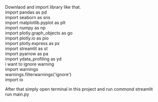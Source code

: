 Downlaod and import library like that.<br>
import pandas as pd<br>
import seaborn as sns<br>
import matplotlib.pyplot as plt<br>
import numpy as np<br>
import plotly.graph_objects as go<br>
import plotly.io as pio<br>
import plotly.express as px<br>
import streamlit as st<br>
import pyarrow as pa<br>
import ydata_profiling as yd<br>
i want to ignore warning<br>
import warnings<br>
warnings.filterwarnings('ignore')<br>
import io<br>

After that simply open terminal in this project and run commond streamlit run main.py
